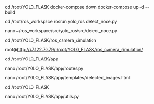 cd /root/YOLO_FLASK
docker-compose down
docker-compose up -d --build


cd /root/ros_workspace
rosrun yolo_ros detect_node.py

nano ~/ros_workspace/src/yolo_ros/src/detect_node.py

cd /root/YOLO_FLASK/ros_camera_simulation

root@http://47.122.70.79/:/root/YOLO_FLASK/ros_camera_simulation/

cd /root/YOLO_FLASK/app

nano /root/YOLO_FLASK/app/routes.py

nano /root/YOLO_FLASK/app/templates/detected_images.html

cd /root/YOLO_FLASK

nano /root/YOLO_FLASK/app/utils.py